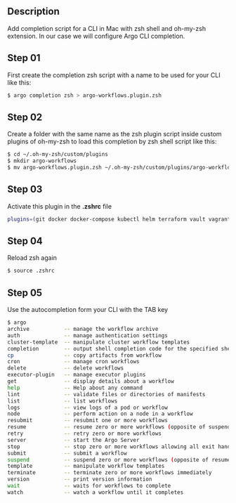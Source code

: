 ## Description
Add completion script for a CLI in Mac with zsh shell and oh-my-zsh extension. In our case we will configure Argo CLI completion.

## Step 01
First create the completion zsh script with a name to be used for your CLI like this:

```sh
$ argo completion zsh > argo-workflows.plugin.zsh
```

## Step 02
Create a folder with the same name as the zsh plugin script inside custom plugins of oh-my-zsh to load this completion by zsh shell script like this: 

```sh
$ cd ~/.oh-my-zsh/custom/plugins
$ mkdir argo-workflows
$ mv argo-workflows.plugin.zsh ~/.oh-my-zsh/custom/plugins/argo-workflows
```

## Step 03
Activate this plugin in the **.zshrc** file

```sh
plugins=(git docker docker-compose kubectl helm terraform vault vagrant azure aws argo-workflows)
```

## Step 04
Reload zsh again

```sh
$ source .zshrc
```

## Step 05
Use the autocompletion form your CLI with the TAB key

```sh
$ argo
archive           -- manage the workflow archive
auth              -- manage authentication settings
cluster-template  -- manipulate cluster workflow templates
completion        -- output shell completion code for the specified shell (bash or zsh)
cp                -- copy artifacts from workflow
cron              -- manage cron workflows
delete            -- delete workflows
executor-plugin   -- manage executor plugins
get               -- display details about a workflow
help              -- Help about any command
lint              -- validate files or directories of manifests
list              -- list workflows
logs              -- view logs of a pod or workflow
node              -- perform action on a node in a workflow
resubmit          -- resubmit one or more workflows
resume            -- resume zero or more workflows (opposite of suspend)
retry             -- retry zero or more workflows
server            -- start the Argo Server
stop              -- stop zero or more workflows allowing all exit handlers to run
submit            -- submit a workflow
suspend           -- suspend zero or more workflows (opposite of resume)
template          -- manipulate workflow templates
terminate         -- terminate zero or more workflows immediately
version           -- print version information
wait              -- waits for workflows to complete
watch             -- watch a workflow until it completes
```
